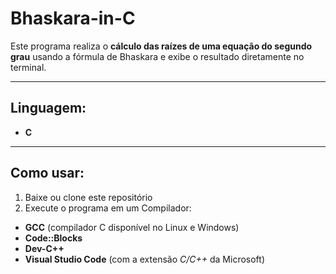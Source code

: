 # Bhaskara-in-C
Este programa realiza o **cálculo das raízes de uma equação do segundo grau** usando a fórmula de Bhaskara e exibe o resultado diretamente no terminal.

---

## Linguagem:
- **C**

---

## Como usar:
1. Baixe ou clone este repositório
2. Execute o programa em um Compilador:
  - **GCC** (compilador C disponível no Linux e Windows)
  - **Code::Blocks**
  - **Dev-C++**
  - **Visual Studio Code** (com a extensão *C/C++* da Microsoft)
